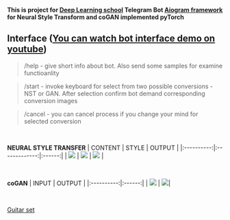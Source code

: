 **This is project for [Deep Learning school](https://stepik.org/course/65389/syllabus)
Telegram Bot [Aiogram framework](https://aiogram.readthedocs.io/en/latest/index.html) for Neural Style Transform and coGAN implemented pyTorch**

## Interface ([You can watch bot interface demo on youtube](https://www.youtube.com/watch?v=k4BPU48yM2E))
> /help - give short info about bot. Also send some samples for examine functioanlity

> /start - invoke keyboard for select from two possible conversions - NST or GAN. After selection confirm bot demand corresponding conversion images

> /cancel - you can cancel process if you change your mind for selected conversion


<br /> 

**NEURAL STYLE TRANSFER**
| CONTENT   |      STYLE      |  OUTPUT |
|:----------:|:-------------:|:------:|
| [![](https://i.ibb.co/BPgSKkW/content.jpg)]() |  [![](https://i.ibb.co/ZXX9N3S/style.jpg)]() | [![](https://i.ibb.co/3FbFrVG/res.jpg)]() |

<br /> 

**coGAN**
| INPUT   |  OUTPUT |
|:----------:|:------:|
| [![](https://i.ibb.co/hc4wvXf/input.jpg)]() |  [![](https://i.ibb.co/ZGq5R5w/output.jpg)]()|

<br />

[Guitar set](https://www.dropbox.com/s/gp9ta22vsg60eom/guitarSet.zip?dl=0)
